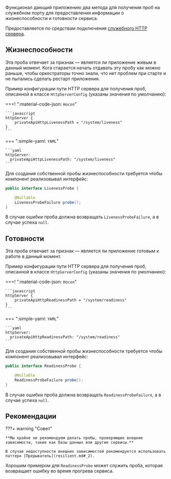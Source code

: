 Функционал дающий приложению два метода для получения проб на служебном порту для предоставления информации о жизнеспособности и готовности сервиса.

Предоставляется по средствам подключения [служебного HTTP сервера](http-server.md).

## Жизнеспособности

Эта проба отвечает за признак — является ли приложение живым в данный момент. Kora старается начать отдавать эту пробу как можно раньше, чтобы оркестраторы точно знали, что нет проблем при старте и не пытались сделать рестарт приложения.

Пример конфигурации пути HTTP сервера для получения проб, описанной в классе `HttpServerConfig` (указаны значения по умолчанию):

===! ":material-code-json: `Hocon`"

    ```javascript
    httpServer {
        privateApiHttpLivenessPath = "/system/liveness"
    }
    ```

=== ":simple-yaml: `YAML`"

    ```yaml
    httpServer:
      privateApiHttpLivenessPath: "/system/liveness"
    ```

Для создания собственной пробы жизнеспособности требуется чтобы компонент реализовывал интерфейс:
```java
public interface LivenessProbe {

    @Nullable
    LivenessProbeFailure probe();
}
```

В случае ошибки проба должна возвращать `LivenessProbeFailure`, а в случае успеха `null`.

## Готовности

Эта проба отвечает за признак — является ли приложение готовым к работе в данный момент. 

Пример конфигурации пути HTTP сервера для получения проб, описанной в классе `HttpServerConfig` (указаны значения по умолчанию):

===! ":material-code-json: `Hocon`"

    ```javascript
    httpServer {
        privateApiHttpReadinessPath = "/system/readiness"
    }
    ```

=== ":simple-yaml: `YAML`"

    ```yaml
    httpServer:
      privateApiHttpReadinessPath: "/system/readiness"
    ```

Для создания собственной пробы жизнеспособности требуется чтобы компонент реализовывал интерфейс:
```java
public interface ReadinessProbe {

    @Nullable
    ReadinessProbeFailure probe();
}
```

В случае ошибки проба должна возвращать `ReadinessProbeFailure`, а в случае успеха `null`.

## Рекомендации

???+ warning "Совет"

    **Мы крайне не рекомендуем делать пробы, проверяющие внешние зависимости, такие как базы данных или другие сервисы.**

    В случае недоступности внешних зависимостей рекомендуется использовать паттерн [Прерыватель](resilient.md#_2). 

Хорошим примером для `ReadinessProbe` может служить проба, которая возвращает ошибку во время прогрева сервиса.
